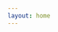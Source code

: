 ```yaml
---
layout: home
---
```


<style>
  .site-footer {
    display: none;
  }
  .rss-subscribe {
    display: none;
  }
</style>